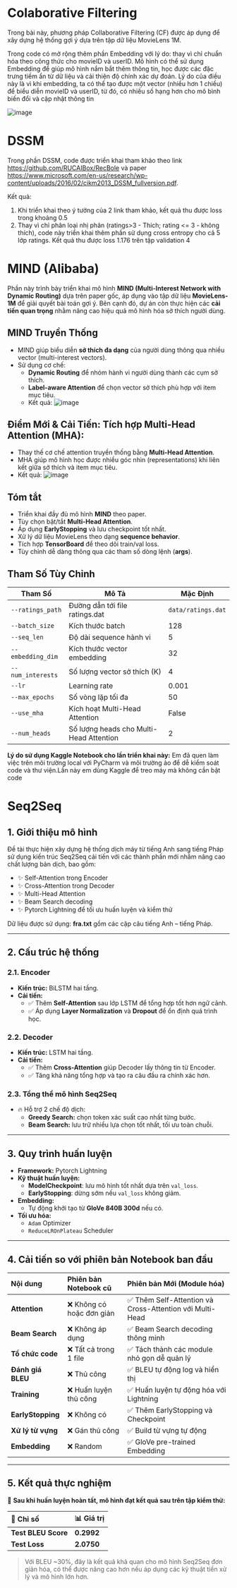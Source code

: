 # Colaborative Filtering
Trong bài này, phương pháp Collaborative Filtering (CF) được áp dụng để xây dựng hệ thống gợi ý dựa trên tập dữ liệu MovieLens 1M.

Trong code có mở rộng thêm phần Embedding với lý do: thay vì chỉ chuẩn hóa theo công thức cho movieID và userID. Mô hình có thể sử dụng Embedding để giúp mô hình nắm bắt thêm thông tin, học được các đặc trưng tiềm ẩn từ dữ liệu và cải thiện độ chính xác dự đoán. Lý do của điều này là vì khi embedding, ta có thể tạo được một vector (nhiều hơn 1 chiều) để biểu diễn movieID và userID, từ đó, có nhiều số hạng hơn cho mô bình biến đổi và cập nhật thông tin

![image](https://github.com/user-attachments/assets/330a770e-a5eb-4494-80bc-34d6e7748d1f)

# DSSM
Trong phần DSSM, code được triển khai tham khảo theo link https://github.com/RUCAIBox/RecBole và paper https://www.microsoft.com/en-us/research/wp-content/uploads/2016/02/cikm2013_DSSM_fullversion.pdf.

Kết quả:
1. Khi triển khai theo ý tưởng của 2 link tham khảo, kết quả thu được loss trong khoảng 0.5
2. Thay vì chỉ phân loại nhị phân (ratings>3 - Thích; rating <= 3 - không thích), code này triển khai thêm phần sử dụng cross entropy cho cả 5 lớp ratings. Kết quả thu được loss 1.176 trên tập validation 4


# MIND (Alibaba)

Phần này trình bày triển khai mô hình **MIND (Multi-Interest Network with Dynamic Routing)** dựa trên paper gốc, áp dụng vào tập dữ liệu **MovieLens-1M** để giải quyết bài toán gợi ý. Bên cạnh đó, dự án còn thực hiện các **cải tiến quan trọng** nhằm nâng cao hiệu quả mô hình hóa sở thích người dùng.

## MIND Truyền Thống
- MIND giúp biểu diễn **sở thích đa dạng** của người dùng thông qua nhiều vector (multi-interest vectors).
- Sử dụng cơ chế:
  - **Dynamic Routing** để nhóm hành vi người dùng thành các cụm sở thích.
  - **Label-aware Attention** để chọn vector sở thích phù hợp với item mục tiêu.
  - Kết quả:
![image](https://github.com/user-attachments/assets/4237ad27-c664-45ff-9daf-5b877c4fb897)


##  Điểm Mới & Cải Tiến: **Tích hợp Multi-Head Attention (MHA)**:
   - Thay thế cơ chế attention truyền thống bằng **Multi-Head Attention**.
   - MHA giúp mô hình học được nhiều góc nhìn (representations) khi liên kết giữa sở thích và item mục tiêu.
   - Kết quả:
![image](https://github.com/user-attachments/assets/4d2c6c7f-ba4b-46b8-9c75-f80ef8459575)


## Tóm tắt
- Triển khai đầy đủ mô hình **MIND** theo paper.
- Tùy chọn bật/tắt **Multi-Head Attention**.
- Áp dụng **EarlyStopping** và lưu checkpoint tốt nhất.
- Xử lý dữ liệu MovieLens theo dạng **sequence behavior**.
- Tích hợp **TensorBoard** để theo dõi train/val loss.
- Tùy chỉnh dễ dàng thông qua các tham số dòng lệnh (**args**).

## Tham Số Tùy Chỉnh

| Tham Số         | Mô Tả                                         | Mặc Định  |
|-----------------|-----------------------------------------------|-----------|
| `--ratings_path`| Đường dẫn tới file ratings.dat                | `data/ratings.dat` |
| `--batch_size`  | Kích thước batch                              | 128       |
| `--seq_len`     | Độ dài sequence hành vi                       | 5         |
| `--embedding_dim`| Kích thước vector embedding                  | 32        |
| `--num_interests`| Số lượng vector sở thích (K)                 | 4         |
| `--lr`          | Learning rate                                 | 0.001     |
| `--max_epochs`  | Số vòng lặp tối đa                            | 50        |
| `--use_mha`     | Kích hoạt Multi-Head Attention                | False     |
| `--num_heads`   | Số lượng heads cho Multi-Head Attention       | 2         |

**Lý do sử dụng Kaggle Notebook cho lần triển khai này:** Em đã quen làm việc trên môi trường local với PyCharm và môi trường ảo để dễ kiểm soát code và thư viện.Lần này em dùng Kaggle để treo máy mà không cần bật code

# Seq2Seq

## 1. Giới thiệu mô hình
Đề tài thực hiện xây dựng hệ thống dịch máy từ tiếng Anh sang tiếng Pháp sử dụng kiến trúc Seq2Seq cải tiến với các thành phần mới nhằm nâng cao chất lượng bản dịch, bao gồm:
- ✨ Self-Attention trong Encoder
- ✨ Cross-Attention trong Decoder
- ✨ Multi-Head Attention
- ✨ Beam Search decoding
- ✨ Pytorch Lightning để tối ưu huấn luyện và kiểm thử

Dữ liệu được sử dụng: **fra.txt** gồm các cặp câu tiếng Anh – tiếng Pháp.

---

## 2. Cấu trúc hệ thống

### 2.1. Encoder
- **Kiến trúc:** BiLSTM hai tầng.
- **Cải tiến:** 
  - ✅ Thêm **Self-Attention** sau lớp LSTM để tổng hợp tốt hơn ngữ cảnh.
  - ✅ Áp dụng **Layer Normalization** và **Dropout** để ổn định quá trình học.

### 2.2. Decoder
- **Kiến trúc:** LSTM hai tầng.
- **Cải tiến:** 
  - ✅ Thêm **Cross-Attention** giúp Decoder lấy thông tin từ Encoder.
  - ✅ Tăng khả năng tổng hợp và tạo ra câu đầu ra chính xác hơn.

### 2.3. Tổng thể mô hình Seq2Seq
- 🔥 Hỗ trợ 2 chế độ dịch:
  - **Greedy Search:** chọn token xác suất cao nhất từng bước.
  - **Beam Search:** lưu trữ nhiều lựa chọn tốt nhất, tối ưu toàn chuỗi.

---

## 3. Quy trình huấn luyện

- **Framework:** Pytorch Lightning
- **Kỹ thuật huấn luyện:** 
  -  **ModelCheckpoint**: lưu mô hình tốt nhất dựa trên `val_loss`.
  -  **EarlyStopping**: dừng sớm nếu `val_loss` không giảm.
- **Embedding:** 
  - Tự động khởi tạo từ **GloVe 840B 300d** nếu có.
- **Tối ưu hóa:**
  - `Adam` Optimizer
  - `ReduceLROnPlateau` Scheduler

---

## 4. Cải tiến so với phiên bản Notebook ban đầu

| Nội dung | Phiên bản Notebook cũ | Phiên bản Mới (Module hóa) |
|:---|:---|:---|
| **Attention** | ❌ Không có hoặc đơn giản | ✅ Thêm Self-Attention và Cross-Attention với Multi-Head |
| **Beam Search** | ❌ Không áp dụng | ✅ Beam Search decoding thông minh |
| **Tổ chức code** | ❌ Tất cả trong 1 file | ✅ Tách thành các module nhỏ gọn dễ quản lý |
| **Đánh giá BLEU** | ❌ Thủ công | ✅ BLEU tự động log và hiển thị |
| **Training** | ❌ Huấn luyện thủ công | ✅ Huấn luyện tự động hóa với Lightning |
| **EarlyStopping** | ❌ Không có | ✅ Thêm EarlyStopping và Checkpoint |
| **Xử lý từ vựng** | ❌ Gán thủ công | ✅ Build từ vựng tự động |
| **Embedding** | ❌ Random | ✅ GloVe pre-trained Embedding |

---

## 5. Kết quả thực nghiệm

🌟 **Sau khi huấn luyện hoàn tất, mô hình đạt kết quả sau trên tập kiểm thử:**

| 🎯 Chỉ số | 📊 Giá trị |
|:---|:---|
| **Test BLEU Score** | **0.2992** |
| **Test Loss** | **2.0750** |


> Với BLEU ~30%, đây là kết quả khả quan cho mô hình Seq2Seq đơn giản hóa, có thể được nâng cao hơn nếu áp dụng các kỹ thuật tiền xử lý và mô hình lớn hơn.
